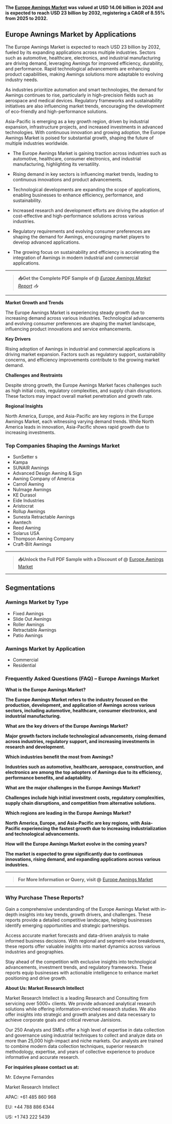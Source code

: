 <p><strong>The <a href="https://www.marketresearchintellect.com/download-sample/?rid=1033176&amp;utm_source=Pulse-April-Europe&amp;utm_medium=852">Europe Awnings Market</a> was valued at USD 14.06 billion in 2024 and is expected to reach USD 23 billion by 2032, registering a CAGR of 8.55% from 2025 to 2032.</strong></p><h2>Europe Awnings Market by Applications&nbsp;</h2><p><p>The Europe Awnings Market is expected to reach USD 23 billion by 2032, fueled by its expanding applications across multiple industries. Sectors such as automotive, healthcare, electronics, and industrial manufacturing are driving demand, leveraging Awnings for improved efficiency, durability, and performance. Rapid technological advancements are enhancing product capabilities, making Awnings solutions more adaptable to evolving industry needs.</p><p>As industries prioritize automation and smart technologies, the demand for Awnings continues to rise, particularly in high-precision fields such as aerospace and medical devices. Regulatory frameworks and sustainability initiatives are also influencing market trends, encouraging the development of eco-friendly and high-performance solutions.</p><p>Asia-Pacific is emerging as a key growth region, driven by industrial expansion, infrastructure projects, and increased investments in advanced technologies. With continuous innovation and growing adoption, the Europe Awnings Market is poised for substantial growth, shaping the future of multiple industries worldwide.</p></p><ul><li><p>The Europe Awnings Market is gaining traction across industries such as automotive, healthcare, consumer electronics, and industrial manufacturing, highlighting its versatility.</p></li><li><p>Rising demand in key sectors is influencing market trends, leading to continuous innovations and product advancements.</p></li><li><p>Technological developments are expanding the scope of applications, enabling businesses to enhance efficiency, performance, and sustainability.</p></li><li><p>Increased research and development efforts are driving the adoption of cost-effective and high-performance solutions across various industries.</p></li><li><p>Regulatory requirements and evolving consumer preferences are shaping the demand for Awnings, encouraging market players to develop advanced applications.</p></li><li><p>The growing focus on sustainability and efficiency is accelerating the integration of Awnings in modern industrial and commercial applications.</p></li></ul><hr /><blockquote><p><strong><span class="font-[700]">📥Get the Complete PDF Sample of @ </span></strong><em><span class="font-[700]"><a href="https://www.marketresearchintellect.com/download-sample/?rid=1033176&amp;utm_source=Pulse-April-Europe&amp;utm_medium=852" target="_blank" data-tracking-control-name="article-ssr-frontend-pulse_little-text-block" data-tracking-will-navigate="" data-test-link="">Europe Awnings Market Report</a>&nbsp;📥</span></em></p></blockquote><hr /><p class="" data-start="77" data-end="360"><strong data-start="77" data-end="105">Market Growth and Trends</strong></p><p class="" data-start="77" data-end="360">The Europe Awnings Market is experiencing steady growth due to increasing demand across various industries. Technological advancements and evolving consumer preferences are shaping the market landscape, influencing product innovations and service enhancements.</p><p class="" data-start="362" data-end="606"><strong data-start="362" data-end="377">Key Drivers</strong></p><p class="" data-start="362" data-end="606">Rising adoption of Awnings in industrial and commercial applications is driving market expansion. Factors such as regulatory support, sustainability concerns, and efficiency improvements contribute to the growing market demand.</p><p class="" data-start="608" data-end="849"><strong data-start="608" data-end="637">Challenges and Restraints</strong></p><p class="" data-start="608" data-end="849">Despite strong growth, the Europe Awnings Market faces challenges such as high initial costs, regulatory complexities, and supply chain disruptions. These factors may impact overall market penetration and growth rate.</p><p class="" data-start="851" data-end="1095"><strong data-start="851" data-end="872">Regional Insights</strong></p><p class="" data-start="851" data-end="1095">North America, Europe, and Asia-Pacific are key regions in the Europe Awnings Market, each witnessing varying demand trends. While North America leads in innovation, Asia-Pacific shows rapid growth due to increasing investments.</p><p><h3>Top Companies Shaping the Awnings Market </h3><ul><li>SunSetter s</li><li>Kampa</li><li>SUNAIR Awnings</li><li>Advanced Design Awning & Sign</li><li>Awning Company of America</li><li>Carroll Awning</li><li>NuImage Awnings</li><li>KE Durasol</li><li>Eide Industries</li><li>Aristocrat</li><li>Rollup Awnings</li><li>Sunesta Retractable Awnings</li><li>Awntech</li><li>Reed Awning</li><li>Solarus USA</li><li>Thompson Awning Company</li><li>Craft-Bilt Awnings</li></ul></p><hr /><blockquote><p><strong>📥Unlock the Full PDF Sample with a Discount of @</strong> <a href="https://www.marketresearchintellect.com/ask-for-discount/?rid=1033176&amp;utm_source=Pulse-April-Europe&amp;utm_medium=852">Europe Awnings Market</a></p></blockquote><hr /><p><h2>Segmentations</h2><h3>Awnings Market by Type</h3><ul><li>Fixed Awnings</li><li>Slide Out Awnings</li><li>Roller Awnings</li><li>Retractable Awnings</li><li>Patio Awnings</li></ul><h3>Awnings Market by Application</h3><ul><li>Commercial</li><li>Residential</li></ul></p><h3><strong>Frequently Asked Questions (FAQ) &ndash; Europe Awnings Market</strong></h3><p><strong>What is the Europe Awnings Market?</strong></p><p><strong>The Europe Awnings Market refers to the industry focused on the production, development, and application of Awnings across various sectors, including automotive, healthcare, consumer electronics, and industrial manufacturing.</strong></p><p><strong>What are the key drivers of the Europe Awnings Market?</strong></p><p><strong>Major growth factors include technological advancements, rising demand across industries, regulatory support, and increasing investments in research and development.</strong></p><p><strong>Which industries benefit the most from Awnings?</strong></p><p><strong>Industries such as automotive, healthcare, aerospace, construction, and electronics are among the top adopters of Awnings due to its efficiency, performance benefits, and adaptability.</strong></p><p><strong>What are the major challenges in the Europe Awnings Market?</strong></p><p><strong>Challenges include high initial investment costs, regulatory complexities, supply chain disruptions, and competition from alternative solutions.</strong></p><p><strong>Which regions are leading in the Europe Awnings Market?</strong></p><p><strong>North America, Europe, and Asia-Pacific are key regions, with Asia-Pacific experiencing the fastest growth due to increasing industrialization and technological advancements.</strong></p><p><strong>How will the Europe Awnings Market evolve in the coming years?</strong></p><p><strong>The market is expected to grow significantly due to continuous innovations, rising demand, and expanding applications across various industries.</strong></p><hr /><blockquote><p><span class="font-[700]"><strong>For More Information or Query, visit&nbsp;@</strong>&nbsp;</span><span class="font-[700]"><a href="https://www.marketresearchintellect.com/product/awnings-market/?utm_source=Linkedin&utm_medium=852" target="_blank" data-tracking-control-name="article-ssr-frontend-pulse_little-text-block" data-tracking-will-navigate="" data-test-link="">Europe Awnings Market</a></span></p></blockquote><hr /><h3><strong data-start="0" data-end="31">Why Purchase These Reports?</strong></h3><p class="" data-start="35" data-end="297">Gain a comprehensive understanding of the Europe Awnings Market with in-depth insights into key trends, growth drivers, and challenges. These reports provide a detailed competitive landscape, helping businesses identify emerging opportunities and strategic partnerships.</p><p class="" data-start="299" data-end="540">Access accurate market forecasts and data-driven analysis to make informed business decisions. With regional and segment-wise breakdowns, these reports offer valuable insights into market dynamics across various industries and geographies.</p><p class="" data-start="542" data-end="784">Stay ahead of the competition with exclusive insights into technological advancements, investment trends, and regulatory frameworks. These reports equip businesses with actionable intelligence to enhance market positioning and drive growth.</p><p><strong><span class="font-[700]">About Us: Market Research Intellect</span></strong></p><p><span class="">Market Research Intellect is a leading Research and Consulting firm servicing over 5000+ clients. We provide advanced analytical research solutions while offering information-enriched research studies.&nbsp;</span>We also offer insights into strategic and growth analyses and data necessary to achieve corporate goals and critical revenue Janisions.</p><p><span class="">Our 250 Analysts and SMEs offer a high level of expertise in data collection and governance using industrial techniques to collect and analyze data on more than 25,000 high-impact and niche markets. Our analysts are trained to combine modern data collection techniques, superior research methodology, expertise, and years of collective experience to produce informative and accurate research.</span></p><p><strong>For inquiries please contact us at:</strong></p><p>Mr. Edwyne Fernandes</p><p>Market Research Intellect</p><p>APAC: +61 485 860 968</p><p>EU: +44 788 886 6344</p><p>US: +1 743 222 5439</p>
